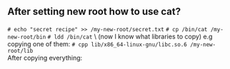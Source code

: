 ## After setting new root how to use cat?
`# echo "secret recipe" >> /my-new-root/secret.txt`
`# cp /bin/cat /my-new-root/bin`
`# ldd /bin/cat` \ 
(now I know what libraries to copy)
e.g copying one of them:
`# cpp lib/x86_64-linux-gnu/libc.so.6 /my-new-root/lib` \
After copying everything:
